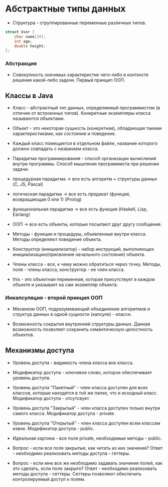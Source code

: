 # Абстрактные типы данных

* Структура - сгруппированные переменные различных типов.

```C
struct User {
	char name[20];
	int age;
	double height;
};
```

### Абстракция 

* Совокупность значимых характеристик чего-либо в контексте решения какой-либо задачи. Первый принцип ООП.

## Классы в Java

* Класс - абстрактный тип данных, определяемый программистом (в отличие от встроенных типов). Конкретные экземпляры класса называются объектами.

* Объект - это некоторая сущность (конкретная), обладающая такими характеристиками, как состояние и поведение.


* Каждый класс помещается в отдельном файле, название которого должно совпадать с названием класса.

* Парадигма программирования - способ организации вычислений внутри программы. Способ мышления программиста при решении задачи.

- процедурная парадигма -> все есть алгоритм + структуры данных (C, JS, Pascal)

- логическая парадигма -> все есть предикат (функция, возвращающая 0 или 1) (Prolog)

- функциональная парадигма -> все есть функция (Haskell, Lisp, Earlang)

- ООП -> все есть объекты, которые посылают друг другу сообщения.

* Методы - функции и процедуры, объявленные внутри класса. Методы определяют поведение объекта.

* Конструктор (инициализатор) - набор инструкций, выполняющих инициализацию(присвоение начального состояния) объекта.

* Члены класса - все, к чему можно обратиться через точку. Методы, поля - члены класса, конструктор - не член класса.

* this - это объектная переменная, которая присутствует в каждом объекте и указывает на сам экземпляр объекта.

### Инкапсуляция - второй принцип ООП

* Механизм ООП, подразумевающий объединение алгоритмов и структур данных в одной сущности (капсуле) - классе.

* Возможность сокрытия внутренней структуры данных. Данная возможность позволяет сохранить семантическую целостность объектов.

## Механизмы доступа

* Уровень доступа - видимость члена класса вне класса.

* Модификатор доступа - ключевое слово, которое обеспечивает уровень доступа.

* Уровень доступа "Пакетный" - член класса доступен для всех классов, которые находятся в той же папке, что и исходный класс. Модификатор доступа - отсутсвует.

* Уровень доступа "Закрытый" - член класса доступен только внутри самого класса. Модификатор доступа - private.

* Уровень доступа "Открытый" - член класса доступен всем классам извне. Модификатор доступа - public.

* Идеальная картина - все поля private, необходимые методы - public.

* Вопрос - если все поля закрытые, как читать из них значения? Ответ - необходимо реализовать методы доступа - геттеры.

* Вопрос - если мне все же необходимо задавать значения полей, как это сделать, если поле закрыто? Ответ - необходимо реализовать методы доступа - сеттеры. Сеттеры позволяют обеспечить контролируемый доступ к полям.